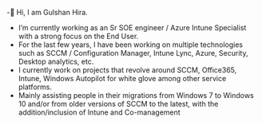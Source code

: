 -👋 Hi, I am Gulshan Hira. 
- I’m currently working as an Sr SOE engineer / Azure Intune Specialist with a strong focus on the End User. 
- For the last few years, I have been working on multiple technologies such as SCCM / Configuration Manager, Intune Lync, Azure, Security, Desktop analytics, etc.
- I currently work on projects that revolve around SCCM, Office365, Intune, Windows Autopilot for white glove among other service platforms. 
- Mainly assisting people in their migrations from Windows 7 to Windows 10 and/or from older versions of SCCM to the latest, with the addition/inclusion of Intune and Co-management
<!---
GulshanHira/GulshanHira is a ✨ special ✨ repository because its `README.md` (this file) appears on your GitHub profile.
You can click the Preview link to take a look at your changes.
--->
